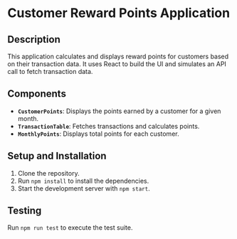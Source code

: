 # Customer Reward Points Application

## Description

This application calculates and displays reward points for customers based on their transaction data. It uses React to build the UI and simulates an API call to fetch transaction data.

## Components

- **`CustomerPoints`**: Displays the points earned by a customer for a given month.
- **`TransactionTable`**: Fetches transactions and calculates points.
- **`MonthlyPoints`**: Displays total points for each customer.

## Setup and Installation
1. Clone the repository.
2. Run `npm install` to install the dependencies.
3. Start the development server with `npm start`.

## Testing
Run `npm run test` to execute the test suite.


